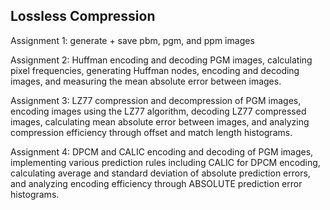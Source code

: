 Lossless Compression
--

Assignment 1: generate + save pbm, pgm, and ppm images

Assignment 2: Huffman encoding and decoding PGM images, calculating pixel frequencies, generating Huffman nodes, encoding and decoding images, and measuring the mean absolute error between images.

Assignment 3: LZ77 compression and decompression of PGM images, encoding images using the LZ77 algorithm, decoding LZ77 compressed images, calculating mean absolute error between images, and analyzing compression efficiency through offset and match length histograms.

Assignment 4: DPCM and CALIC encoding and decoding of PGM images, implementing various prediction rules including CALIC for DPCM encoding, calculating average and standard deviation of absolute prediction errors, and analyzing encoding efficiency through ABSOLUTE prediction error histograms.
